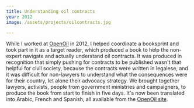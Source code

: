 ```yaml
---
title: Understanding oil contracts
year: 2012
image: /assets/projects/oilcontracts.jpg

---
```


While I worked at [OpenOil](http://openoil.net) in 2012, I helped coordinate a booksprint and took part in it as a target reader, which produced a book to help the non-expert navigate and actually understand oil contracts. It was produced in recognition that simply pushing for contracts to be published wasn't that helpful for civil society, because the contracts were written in legalese, and it was difficult for non-lawyers to understand what the consequences were for their country, let alone their advocacy strategy. We brought together lawyers, activists, people from government ministries and campaigners, to produce the book from start to finish in five days. It's now been translated into Arabic, French and Spanish, all available from the [OpenOil site](http://openoil.net).
